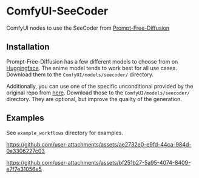 # ComfyUI-SeeCoder
ComfyUI nodes to use the SeeCoder from [Prompt-Free-Diffusion](https://github.com/SHI-Labs/Prompt-Free-Diffusion)

## Installation

Prompt-Free-Diffusion has a few different models to choose from on [Huggingface](https://huggingface.co/shi-labs/prompt-free-diffusion/tree/main/pretrained/pfd/seecoder).
The anime model tends to work best for all use cases. Download them to the `ComfyUI/models/seecoder/` directory.

Additionally, you can use one of the specific unconditional provided by the original repo from [here](https://github.com/SHI-Labs/Prompt-Free-Diffusion/tree/master/assets).
Download those to the `ComfyUI/models/seecoder/` directory. They are optional, but improve the quailty of the generation.

## Examples
See `example_workflows` directory for examples.

https://github.com/user-attachments/assets/ae2732e0-e9fd-44ca-984d-0a3306227c03


https://github.com/user-attachments/assets/bf251b27-5a95-4074-8409-e7f7e31056e5


